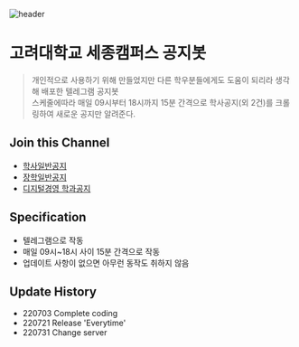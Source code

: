 ![header](https://capsule-render.vercel.app/api?type=waving&color=0:8c152d,100:fabe58&height=250&section=header&text=AlarmBot%20Project&fontSize=70&fontAlignY=40&fontColor=ffffff)
# 고려대학교 세종캠퍼스 공지봇
> 개인적으로 사용하기 위해 만들었지만 다른 학우분들에게도 도움이 되리라 생각해 배포한 텔레그램 공지봇 <br>
> 스케줄에따라 매일 09시부터 18시까지 15분 간격으로 학사공지(외 2건)를 크롤링하여 새로운 공지만 알려준다. <br>

## Join this Channel
- [학사일반공지](https://t.me/+wnU19msWeL1iZTI1) <br>
- [장학일반공지](https://t.me/+lJGQzy7em8NhYTBl) <br>
- [디지털경영 학과공지](https://t.me/+QOEk2sF_4LpkNzQ9) <br>

## Specification
- 텔레그램으로 작동
- 매일 09시~18시 사이 15분 간격으로 작동
- 업데이트 사항이 없으면 아무런 동작도 취하지 않음

## Update History
- 220703 Complete coding
- 220721 Release 'Everytime'
- 220731 Change server
